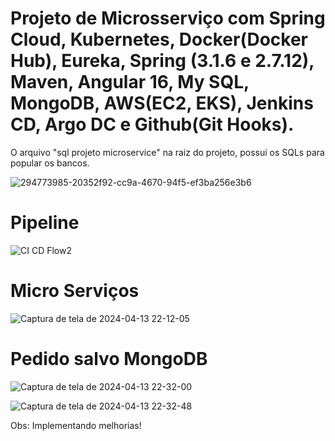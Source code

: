 # Projeto de Microsserviço com Spring Cloud, Kubernetes, Docker(Docker Hub), Eureka, Spring (3.1.6 e 2.7.12), Maven, Angular 16, My SQL, MongoDB, AWS(EC2, EKS), Jenkins CD, Argo DC e Github(Git Hooks).

O arquivo "sql projeto microservice" na raiz do projeto, possui os SQLs para popular os bancos.

![294773985-20352f92-cc9a-4670-94f5-ef3ba256e3b6](https://github.com/denishpcinfo/microsservico-spring-angular-aws-kubernetes-mysql-mongo/assets/17712719/6a96ddf8-ccbb-40ea-9a02-566154ab3d9e)


# Pipeline

![CI CD Flow2](https://github.com/denishpcinfo/microsservico-spring-angular-aws-kubernetes-mysql-mongo/assets/17712719/fc9d43b0-950c-4ddb-b112-0d5549aace56)


# Micro Serviços
![Captura de tela de 2024-04-13 22-12-05](https://github.com/denishpcinfo/microsservico-spring-angular-aws-kubernetes-mysql-mongo/assets/17712719/d2087371-a3be-45f3-a3af-438ceaa4ed18)

# Pedido salvo MongoDB
![Captura de tela de 2024-04-13 22-32-00](https://github.com/denishpcinfo/microsservico-spring-angular-aws-kubernetes-mysql-mongo/assets/17712719/b52c5f62-ed83-4f2f-80d4-849fb5026cc6)

![Captura de tela de 2024-04-13 22-32-48](https://github.com/denishpcinfo/microsservico-spring-angular-aws-kubernetes-mysql-mongo/assets/17712719/0d02d4c7-6904-4ad5-9a15-d50f9f20b1ec)


Obs: Implementando melhorias!

